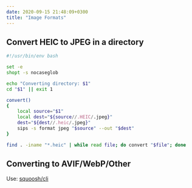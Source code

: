 ```yaml
---
date: 2020-09-15 21:48:09+0300
title: "Image Formats"
---
```


## Convert HEIC to JPEG in a directory

``` sh
#!/usr/bin/env bash

set -e
shopt -s nocaseglob

echo "Converting directory: $1"
cd "$1" || exit 1

convert()
{
    local source="$1"
    local dest="${source//.HEIC/.jpeg}"
    dest="${dest//.heic/.jpeg}"
    sips -s format jpeg "$source" --out "$dest"
}

find . -iname "*.heic" | while read file; do convert "$file"; done
```

## Converting to AVIF/WebP/Other

Use: [squoosh/cli](https://github.com/GoogleChromeLabs/squoosh/tree/dev/cli)
